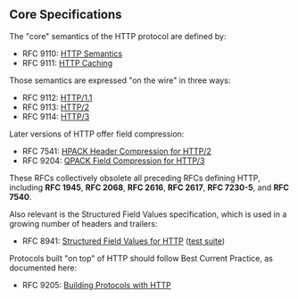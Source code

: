 
## Core Specifications

The "core" semantics of the HTTP protocol are defined by:

 * RFC 9110: [HTTP Semantics](/specs/rfc9110.html)
 * RFC 9111: [HTTP Caching](/specs/rfc9111.html)

Those semantics are expressed "on the wire" in three ways:

 * RFC 9112: [HTTP/1.1](/specs/rfc9112.html)
 * RFC 9113: [HTTP/2](/specs/rfc9113.html)
 * RFC 9114: [HTTP/3](/specs/rfc9114.html)

Later versions of HTTP offer field compression:

 * RFC 7541: [HPACK Header Compression for HTTP/2](/specs/rfc7541.html)
 * RFC 9204: [QPACK Field Compression for HTTP/3](/specs/rfc9204.html)
 
These RFCs collectively obsolete all preceding RFCs defining HTTP, including **RFC 1945**, **RFC 2068**, **RFC 2616**, **RFC 2617**, **RFC 7230-5**, and **RFC 7540**.

Also relevant is the Structured Field Values specification, which is used in a growing number of headers and trailers:

 * RFC 8941: [Structured Field Values for HTTP](/specs/rfc8941.html) ([test suite](https://github.com/httpwg/structured-field-tests))
 
Protocols built "on top" of HTTP should follow Best Current Practice, as documented here:

 * RFC 9205: [Building Protocols with HTTP](/specs/rfc9205.html)
